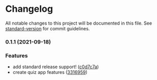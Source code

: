 # Changelog

All notable changes to this project will be documented in this file. See [standard-version](https://github.com/conventional-changelog/standard-version) for commit guidelines.

### 0.1.1 (2021-09-18)


### Features

* add standard release support! ([c0d7c7a](https://github.com/OkekeChristian24/quiz-app-tsx/commit/c0d7c7affc7110080b2c6f2d382a8224e08f19d7))
* create quiz app features ([3316959](https://github.com/OkekeChristian24/quiz-app-tsx/commit/3316959deab617223d95e40975a139bebfa029de))
